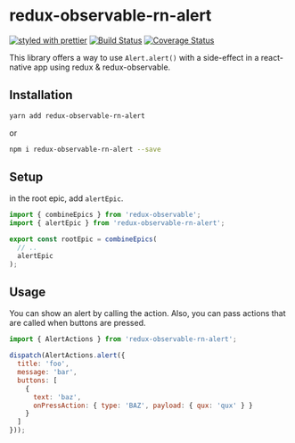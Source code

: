 # redux-observable-rn-alert

[![styled with prettier](https://img.shields.io/badge/styled_with-prettier-ff69b4.svg)](https://github.com/prettier/prettier)
[![Build Status](https://travis-ci.org/tsugitta/redux-observable-rn-alert.svg?branch=master)](https://travis-ci.org/tsugitta/redux-observable-rn-alert)
[![Coverage Status](https://coveralls.io/repos/github/tsugitta/redux-observable-rn-alert/badge.svg?branch=master)](https://coveralls.io/github/tsugitta/redux-observable-rn-alert?branch=master)

This library offers a way to use `Alert.alert()` with a side-effect in a react-native app using redux & redux-observable.

## Installation

```bash
yarn add redux-observable-rn-alert
```

or

```bash
npm i redux-observable-rn-alert --save
```

## Setup

in the root epic, add `alertEpic`.

```js
import { combineEpics } from 'redux-observable';
import { alertEpic } from 'redux-observable-rn-alert';

export const rootEpic = combineEpics(
  // ..
  alertEpic 
);
```

## Usage

You can show an alert by calling the action. Also, you can pass actions that are called when buttons are pressed.

```js
import { AlertActions } from 'redux-observable-rn-alert';

dispatch(AlertActions.alert({
  title: 'foo',
  message: 'bar',
  buttons: [
    {
      text: 'baz',
      onPressAction: { type: 'BAZ', payload: { qux: 'qux' } }
    }
  ]
}));
```
